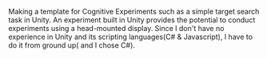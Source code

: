 Making a template for Cognitive Experiments such as a simple target search task in Unity. An experiment built in Unity provides the potential to conduct experiments using a head-mounted display. Since I don't have no experience in Unity and its scripting languages(C# & Javascript), I have to do it from ground up( and I chose C#).
